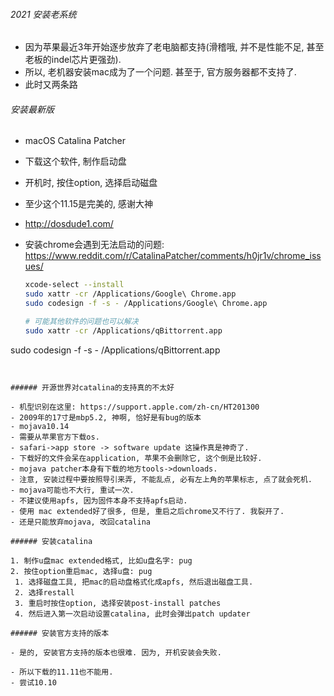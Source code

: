 ###### 2021 安装老系统

- 因为苹果最近3年开始逐步放弃了老电脑都支持(滑稽哦, 并不是性能不足, 甚至老板的indel芯片更强劲).
- 所以, 老机器安装mac成为了一个问题. 甚至于, 官方服务器都不支持了.
- 此时又两条路

###### 安装最新版

- macOS Catalina Patcher

- 下载这个软件, 制作启动盘

- 开机时, 按住option, 选择启动磁盘

- 至少这个11.15是完美的, 感谢大神

- http://dosdude1.com/

- 安装chrome会遇到无法启动的问题: https://www.reddit.com/r/CatalinaPatcher/comments/h0jr1v/chrome_issues/

  ```sh
  xcode-select --install
  sudo xattr -cr /Applications/Google\ Chrome.app
  sudo codesign -f -s - /Applications/Google\ Chrome.app
  
  # 可能其他软件的问题也可以解决
  sudo xattr -cr /Applications/qBittorrent.app
sudo codesign -f -s - /Applications/qBittorrent.app
  ```
  

###### 开源世界对catalina的支持真的不太好

- 机型识别在这里: https://support.apple.com/zh-cn/HT201300
  - 2009年的17寸是mbp5.2, 神啊, 恰好是有bug的版本
- mojava10.14
- 需要从苹果官方下载os.
  - safari->app store -> software update 这操作真是神奇了.
  - 下载好的文件会呆在application, 苹果不会删除它, 这个倒是比较好.
- mojava patcher本身有下载的地方tools->downloads.
  - 注意, 安装过程中要按照导引来弄, 不能乱点, 必有左上角的苹果标志, 点了就会死机.
  - mojava可能也不大行, 重试一次.
  - 不建议使用apfs, 因为固件本身不支持apfs启动.
  - 使用 mac extended好了很多, 但是, 重启之后chrome又不行了. 我裂开了.
  - 还是只能放弃mojava, 改回catalina

###### 安装catalina

1. 制作u盘mac extended格式, 比如u盘名字: pug
2. 按住option重启mac, 选择u盘: pug
   1. 选择磁盘工具, 把mac的启动盘格式化成apfs, 然后退出磁盘工具.
   2. 选择restall
   3. 重启时按住option, 选择安装post-install patches
   4. 然后进入第一次启动设置catalina, 此时会弹出patch updater

###### 安装官方支持的版本

- 是的, 安装官方支持的版本也很难. 因为, 开机安装会失败.

- 所以下载的11.11也不能用. 
- 尝试10.10

